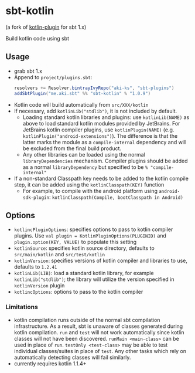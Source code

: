 # sbt-kotlin
(a fork of [kotlin-plugin](https://github.com/pfn/kotlin-plugin) for sbt 1.x)

Build kotlin code using sbt

## Usage

* grab sbt 1.x
* Append to `project/plugins.sbt`:
  ``` sbt
  resolvers += Resolver.bintrayIvyRepo("aki-ks", "sbt-plugins")
  addSbtPlugin("me.aki.sbt" %% "sbt-kotlin" % "1.0.9")
  ```
* Kotlin code will build automatically from `src/XXX/kotlin`
* If necessary, add `kotlinLib("stdlib")`, it is not included by default.
  * Loading standard kotlin libraries and plugins: use `kotlinLib(NAME)` as
    above to load standard kotlin modules provided by JetBrains. For JetBrains
    kotlin compiler plugins, use `kotlinPlugin(NAME)` (e.g.
    `kotlinPlugin("android-extensions")`). The difference is that the latter
    marks the module as a `compile-internal` dependency and will be excluded
    from the final build product.
  * Any other libraries can be loaded using the normal `libraryDependencies`
    mechanism. Compiler plugins should be added as a normal `libraryDependency`
    but specified to be `% "compile-internal"`
* If a non-standard Classpath key needs to be added to the kotlin compile step,
  it can be added using the `kotlinClasspath(KEY)` function
  * For example, to compile with the android platform using `android-sdk-plugin`:
    `kotlinClasspath(Compile, bootClasspath in Android)`

## Options

* `kotlincPluginOptions`: specifies options to pass to kotlin compiler plugins.
  Use `val plugin = KotlinPluginOptions(PLUGINID)` and
  `plugin.option(KEY, VALUE)` to populate this setting
* `kotlinSource`: specifies kotlin source directory, defaults to
  `src/main/kotlin` and `src/test/kotlin`
* `kotlinVersion`: specifies versions of kotlin compiler and libraries to use,
   defaults to `1.2.41`
* `kotlinLib(LIB)`: load a standard kotlin library, for example
  `kotlinLib("stdlib")`; the library will utilize the version specified in
  `kotlinVersion`
  plugin
* `kotlincOptions`: options to pass to the kotlin compiler

### Limitations

* kotlin compilation runs outside of the normal sbt compilation infrastructure.
  As a result, sbt is unaware of classes generated during kotlin compilation.
  `run` and `test` will not work automatically since kotlin classes will not
  have been discovered. `runMain <main-class>` can be used in place of `run`.
  `testOnly <test-class>` may be able to test individual classes/suites in
  place of `test`. Any other tasks which rely on automatically detecting
  classes will fail similarly.
* currently requires kotlin 1.1.4+
